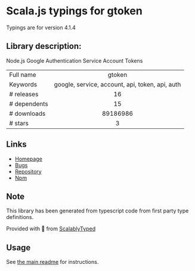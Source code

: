 
# Scala.js typings for gtoken

Typings are for version 4.1.4

## Library description:
Node.js Google Authentication Service Account Tokens

|                    |                 |
| ------------------ | :-------------: |
| Full name          | gtoken |
| Keywords           | google, service, account, api, token, api, auth |
| # releases         | 16 |
| # dependents       | 15 |
| # downloads        | 89186986 |
| # stars            | 3 |

## Links
- [Homepage](https://github.com/google/node-gtoken#readme)
- [Bugs](https://github.com/google/node-gtoken/issues)
- [Repository](https://github.com/google/node-gtoken)
- [Npm](https://www.npmjs.com/package/gtoken)
    


## Note
This library has been generated from typescript code from first party type definitions.

Provided with :purple_heart: from [ScalablyTyped](https://github.com/oyvindberg/ScalablyTyped)

## Usage
See [the main readme](../../readme.md) for instructions.


